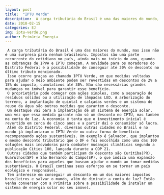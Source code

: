 ```yaml
---
layout: post
title:  "IPTU Verde"
description:  A carga tributária do Brasil é uma das maiores do mundo, mas isso não é uma surpresa para nenhum brasileiro[...]
date: 2018-02-15
categories: EJ
img: iptu-verde.png
author: Primária Energia
---
```


     A carga tributária do Brasil é uma das maiores do mundo, mas isso não é uma surpresa para nenhum brasileiro. Impostos são uma parte recorrente do cotidiano no país, ainda mais no início do ano, quando as cobranças de IPVA e IPTU começam. A novidade para os moradores do Distrito Federal é a possibilidade de conseguir até 30% de desconto no último tributo mencionado. 
     Isso ocorre graças ao chamado IPTU Verde, em que medidas voltadas para ajudar o meio ambiente podem ser revertidas em descontos de 2% a 15% do imposto, cumulativos até 30%. Não são necessárias grandes mudanças no imóvel para garantir esse benefício. 
     O proprietário pode começar com ações simples, como a separação de resíduos sólidos ou a utilização de lâmpadas LED. A arborização do terreno, a implantação de quintal e calçadas verdes e um sistema de reuso da água são outras medidas que garantem o desconto. 
     Um destaque vai para a implantação de um sistema de energia solar, uma vez que essa medida garante não só um desconto no IPTU, mas também na conta de luz. A economia é tanta que o investimento inicial é revertido em cerca de cinco anos e a partir daí o consumidor só lucra. 
     Além do Distrito Federal, diversas outras cidades no Brasil e no mundo já implantaram o IPTU Verde ou outra forma de benefício recompensando ações sustentáveis. Um exemplo é Salvador, que implantou o mesmo desconto tributário que o DF e foi escolhida como uma das 100 soluções mais inovadoras para combater mudanças climáticas segundo a publicação Cities 100, lançada durante a COP 21. 
     Outras cidades que também participam do desconto são Curitiba(PR), Guarulhos(SP) e São Bernardo do Campo(SP), o que indica uma expansão dos benefícios para aqueles que buscam ajudar o mundo ao tomar medidas sustentáveis. O Brasil continua seus esforços em se tornar um país ecológico e responsável. 
     Tem interesse em conseguir um desconto em um dos maiores impostos brasileiros e salvar o mundo, além de diminuir a conta de luz? Então venha conversar com a Primária sobre a possibilidade de instalar um sistema de energia solar no seu imóvel.
